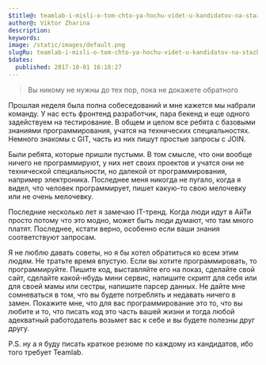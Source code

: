 ```yaml
---
$title@: teamlab-i-misli-o-tom-chto-ya-hochu-videt-u-kandidatov-na-stazhirovku
author@: Viktor Zharina
description: 
keywords: 
image: /static/images/default.png
slugRu: teamlab-i-misli-o-tom-chto-ya-hochu-videt-u-kandidatov-na-stazhirovku
$dates:
  published: 2017-10-01 16:18:27
---
```

>Вы никому не нужны до тех пор, пока не докажете обратного

Прошлая неделя была полна собеседований и мне кажется мы набрали команду. У нас есть фронтенд разработчик, пара бекенд и еще одного задействуем на тестирование. В общем и целом все ребята с базовыми знаниями программирования, учатся на технических специальностях. Немного знакомы с GIT, часть из них пишут простые запросы с JOIN.

Были ребята, которые пришли пустыми. В том смысле, что они вообще ничего не программируют, у них нет своих проектов и учатся они не технической специальности, но далекой от программирования, например электроника. Последнее меня никогда не пугало, когда я видел, что человек программирует, пишет какую-то свою мелочевку или не очень мелочевку.

Последние несколько лет я замечаю IT-тренд. Когда люди идут в АйТи просто потому что это модно, может быть люди думают, что там много платят. Последнее, кстати верно, особенно если ваши знания соответствуют запросам.

Я не люблю давать советы, но я бы хотел обратиться ко всем этим людям. Не тратьте время впустую. Если вы хотите программировать, то программируйте. Пишите код, выставляйте его на показ, сделайте свой сайт, сделайте какой-нбудь мини сервис, напишите скрипт для себя или для своей мамы или сестры, напишите парсер данных. Не дайте мне сомневаться в том, что вы будете потреблять и недавать ничего в замен. Покажите мне, что для вас программирование это то, что вы любите и то, что писать код это часть вашей жизни и тогда любой адекватный работодатель возьмет вас к себе и вы будете полезны друг другу.

P.S. ну а я буду писать краткое резюме по каждому из кандидатов, ибо того требует Teamlab.